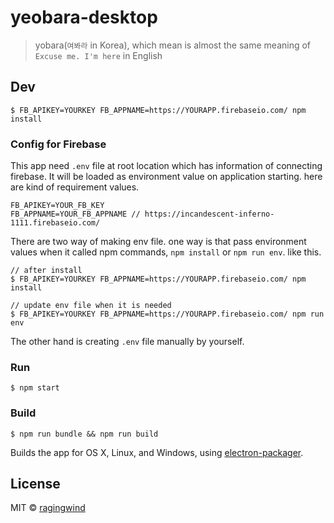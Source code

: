 # yeobara-desktop

> yobara(`여봐라` in Korea), which mean is almost the same meaning of `Excuse me. I'm here` in English


## Dev

```
$ FB_APIKEY=YOURKEY FB_APPNAME=https://YOURAPP.firebaseio.com/ npm install
```

### Config for Firebase

This app need `.env` file at root location which has information of connecting firebase. It will be loaded as environment value on application starting. here are kind of requirement values.

```
FB_APIKEY=YOUR_FB_KEY
FB_APPNAME=YOUR_FB_APPNAME // https://incandescent-inferno-1111.firebaseio.com/
```

There are two way of making env file. one way is that pass environment values when it called npm commands, `npm install` or `npm run env`. like this.

```
// after install
$ FB_APIKEY=YOURKEY FB_APPNAME=https://YOURAPP.firebaseio.com/ npm install

// update env file when it is needed
$ FB_APIKEY=YOURKEY FB_APPNAME=https://YOURAPP.firebaseio.com/ npm run env
```

The other hand is creating `.env` file manually by yourself.

### Run

```
$ npm start
```

### Build

```
$ npm run bundle && npm run build
```

Builds the app for OS X, Linux, and Windows, using [electron-packager](https://github.com/maxogden/electron-packager).


## License

MIT © [ragingwind](http://ragingwind.md)
